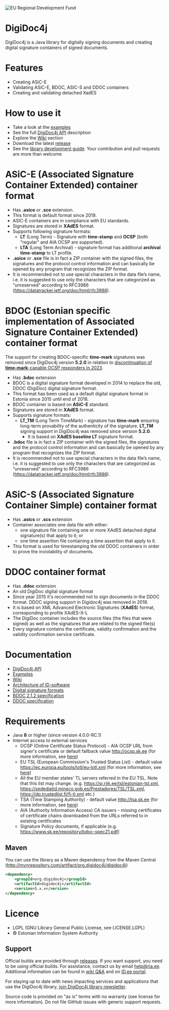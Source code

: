 ﻿![EU Regional Development Fund](digidoc4j/src/main/doc/resources/EL_Regionaalarengu_Fond_horisontaalne-vaike.jpg)

# DigiDoc4j
DigiDoc4j is a Java library for digitally signing documents and creating digital signature containers of signed documents.

# Features
* Creating ASiC-E
* Validating ASiC-E, BDOC, ASIC-S and DDOC containers
* Creating and validating detached XadES

# How to use it
* Take a look at the [examples](https://github.com/open-eid/digidoc4j/wiki/Examples-of-using-it)
* See the full [DigiDoc4j API](http://open-eid.github.io/digidoc4j/) description
* Explore the [Wiki](https://github.com/open-eid/digidoc4j/wiki) section
* Download the latest [release](https://github.com/open-eid/digidoc4j/releases)
* See the [library development guide](https://github.com/open-eid/digidoc4j/wiki/Development). Your contribution and pull requests are more than welcome

# ASiC-E (Associated Signature Container Extended) container format
* Has **.asice** or **.sce** extension.
* This format is default format since 2019.
* ASIC-E containers are in compliance with EU standards.
* Signatures are stored in **XAdES** format.
* Supports following signature formats:
  * **LT** (Long Term) - Signature with **time-stamp** and **OCSP** (both "regular" and AIA OCSP are supported).
  * **LTA** (Long Term Archival) -  signature format has additional **archival time-stamp** to LT profile.
* **.asice** or **.sce** file is in fact a ZIP container with the signed files, the signatures and the protocol control information and can basically be opened by any program that recognizes the ZIP format.
* It is recommended not to use special characters in the data file’s name, i.e. it is suggested to use only the characters that are categorized as “unreserved” according to RFC3986 (https://datatracker.ietf.org/doc/html/rfc3986).

# BDOC (Estonian specific implementation of Associated Signature Container Extended) container format
The support for creating BDOC-specific **time-mark** signatures was removed since DigiDoc4j version **5.2.0** in relation to
[discontinuation of **time-mark**-capable OCSP responders in 2023](https://www.id.ee/en/article/ria-stops-supporting-the-creation-of-the-bdoc-tm-digital-signature-format-in-the-software-it-develops/).

* Has **.bdoc** extension
* BDOC is a digital signature format developed in 2014 to replace the old, DDOC (DigiDoc) digital signature format.
* This format has been used as a default digital signature format in Estonia since 2015 until end of 2018.
* BDOC container is based on **ASiC-E** standard.
* Signatures are stored in **XAdES** format.
* Supports signature formats:
  * **LT_TM** (Long Term TimeMark) - signature has **time-mark** ensuring long-term provability of the authenticity of the signature.
    **LT_TM** signing support in DigiDoc4j was removed since version **5.2.0**.
    * It is based on **XAdES baseline LT** signature format.
* **.bdoc** file is in fact a ZIP container with the signed files, the signatures and the protocol control information and can basically be opened by any program that recognizes the ZIP format.
* It is recommended not to use special characters in the data file’s name, i.e. it is suggested to use only the characters that are categorized as “unreserved” according to RFC3986 (https://datatracker.ietf.org/doc/html/rfc3986).

# ASiC-S (Associated Signature Container Simple) container format
* Has **.asics** or **.scs** extension
* Container associates one data file with either:
  - one signature file containing one or more XAdES detached digital signature(s) that apply to it; or
  - one time assertion file containing a time assertion that apply to it.
* This format is used for timestamping the old DDOC containers in order to prove the inviolability of documents.

# DDOC container format
* Has **.ddoc** extension
* An old DigiDoc digital signature format
* Since year 2015 it's recommended not to sign documents in the DDOC format. DDOC signing support in Digidoc4j was removed in 2018.
* It is based on XML Advanced Electronic Signatures (**XAdES**) format, corresponding to  profile XAdES-X-L
* The DigiDoc container includes the source files (the files that were signed) as well as the signatures that are related to the signed file(s)
* Every signature contains the certificate, validity confirmation and the validity confirmation service certificate.

# Documentation
* [DigiDoc4j API](http://open-eid.github.io/digidoc4j/)
* [Examples](https://github.com/open-eid/digidoc4j/wiki/Examples-of-using-it)
* [Wiki](https://github.com/open-eid/digidoc4j/wiki)
* [Architecture of ID-software](http://open-eid.github.io/)
* [Digital signature formats](http://www.id.ee/index.php?id=36108)
* [BDOC 2.1.2 specification](https://www.id.ee/wp-content/uploads/2021/06/bdoc-spec212-eng.pdf)
* [DDOC specification](https://www.id.ee/wp-content/uploads/2020/08/digidoc_format_1.3.pdf)

# Requirements
* Java **8** or higher (since version 4.0.0-RC.1)
* Internet access to external services
  * OCSP (Online Certificate Status Protocol) - AIA OCSP URL from signer's certificate or default fallback value
    http://ocsp.sk.ee (for more information, see
    [here](https://github.com/open-eid/digidoc4j/wiki/Questions-&-Answers#usage-of-aia-ocsp-for-timestamp-based-asic-e-containers-since-release-310))
  * EU TSL (European Commission's Trusted Status List) - default value https://ec.europa.eu/tools/lotl/eu-lotl.xml (for
    more information, see [here](https://github.com/open-eid/digidoc4j/wiki/Examples-of-using-it#using-configuration))
  * All the EU member states' TL servers referred in the EU TSL. Note that this list may change.
    (e.g. https://sr.riik.ee/tsl/estonian-tsl.xml, https://sedediatid.mineco.gob.es/Prestadores/TSL/TSL.xml, https://dp.trustedlist.fi/fi-tl.xml etc.)
  * TSA (Time Stamping Authority) - default value http://tsa.sk.ee (for more information, see
    [here](https://github.com/open-eid/digidoc4j/wiki/Examples-of-using-it#using-configuration))
  * AIA (Authority Information Access) CA issuers - missing certificates of certificate chains downloaded from the URLs
    referred to in existing certificates
  * Signature Policy documents, if applicable (e.g. https://www.sk.ee/repository/bdoc-spec21.pdf)

## Maven
You can use the library as a Maven dependency from the Maven Central (http://mvnrepository.com/artifact/org.digidoc4j/digidoc4j)

```xml
<dependency>
	<groupId>org.digidoc4j</groupId>
	<artifactId>digidoc4j</artifactId>
	<version>5.x.x</version>
</dependency>
```

# Licence
* LGPL (GNU Library General Public License, see LICENSE.LGPL)
* © Estonian Information System Authority

## Support
Official builds are provided through [releases](https://github.com/open-eid/digidoc4j/releases).
If you want support, you need to be using official builds.
For assistance, contact us by email [help@ria.ee](mailto:help@ria.ee).
Additional information can be found in [wiki Q&A](https://github.com/open-eid/digidoc4j/wiki/Questions-&-Answers) and
on [ID.ee portal](https://www.id.ee/en/rubriik/digidoc-libraries/).

For staying up to date with news impacting services and applications that use the DigiDoc4j library,
[join DigiDoc4j library newsletter](https://www.id.ee/en/article/join-dd4j-library-newsletter/).

Source code is provided on "as is" terms with no warranty (see license for more information).
Do not file GitHub issues with generic support requests.
